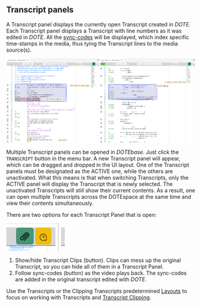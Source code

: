 ## Transcript panels

A Transcript panel displays the currently open Transcript created in _DOTE_.
Each Transcript panel displays a Transcript with line numbers as it was edited in _DOTE_.
All the [sync-codes](https://bigsoftvideo.github.io/DOTE/sync-code.html) will be displayed, which index specific time-stamps in the media, thus tying the Transcript lines to the media source(s).

[![Transcripts](images/transcript/transcript.png)](images/clips/transcript/transcript.png)

Multiple Transcript panels can be opened in _DOTEbase_.
Just click the `TRANSCRIPT` button in the menu bar.
A new Transcript panel will appear, which can be dragged and dropped in the UI layout.
One of the Transcript panels must be designated as the ACTIVE one, while the others are unactivated.
What this means is that when switching Transcripts, only the ACTIVE panel will display the Transcript that is newly selected.
The unactivated Transcripts will still show their current contents.
As a result, one can open multiple Transcripts across the DOTEspace at the same time and view their contents simultaneously.

There are two options for each Transcript Panel that is open:

[![Transcript views](images/transcript/transcript-views.png)](images/clips/transcript/transcript-views.png)

1. Show/hide Transcript Clips (button).
Clips can mess up the original Transcript, so you can hide all of them in a Transcript Panel.
2. Follow sync-codes (button) as the video plays back.
The sync-codes are added in the original transcript edited with _DOTE_.

Use the Transcripts or the Clipping Transcripts predetermined [Layouts](layout.md) to focus on working with Transcripts and [Transcript Clipping](transcript-clip.md).
